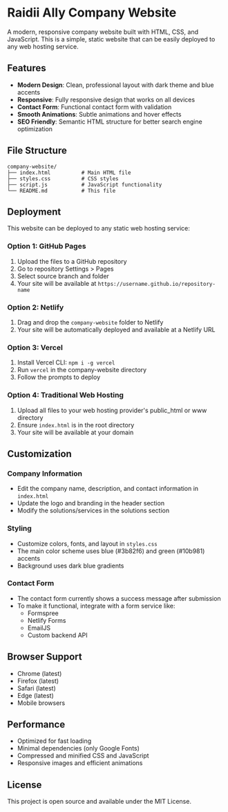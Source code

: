 # Raidii Ally Company Website

A modern, responsive company website built with HTML, CSS, and JavaScript. This is a simple, static website that can be easily deployed to any web hosting service.

## Features

- **Modern Design**: Clean, professional layout with dark theme and blue accents
- **Responsive**: Fully responsive design that works on all devices
- **Contact Form**: Functional contact form with validation
- **Smooth Animations**: Subtle animations and hover effects
- **SEO Friendly**: Semantic HTML structure for better search engine optimization

## File Structure

```
company-website/
├── index.html          # Main HTML file
├── styles.css          # CSS styles
├── script.js           # JavaScript functionality
└── README.md           # This file
```

## Deployment

This website can be deployed to any static web hosting service:

### Option 1: GitHub Pages
1. Upload the files to a GitHub repository
2. Go to repository Settings > Pages
3. Select source branch and folder
4. Your site will be available at `https://username.github.io/repository-name`

### Option 2: Netlify
1. Drag and drop the `company-website` folder to Netlify
2. Your site will be automatically deployed and available at a Netlify URL

### Option 3: Vercel
1. Install Vercel CLI: `npm i -g vercel`
2. Run `vercel` in the company-website directory
3. Follow the prompts to deploy

### Option 4: Traditional Web Hosting
1. Upload all files to your web hosting provider's public_html or www directory
2. Ensure `index.html` is in the root directory
3. Your site will be available at your domain

## Customization

### Company Information
- Edit the company name, description, and contact information in `index.html`
- Update the logo and branding in the header section
- Modify the solutions/services in the solutions section

### Styling
- Customize colors, fonts, and layout in `styles.css`
- The main color scheme uses blue (#3b82f6) and green (#10b981) accents
- Background uses dark blue gradients

### Contact Form
- The contact form currently shows a success message after submission
- To make it functional, integrate with a form service like:
  - Formspree
  - Netlify Forms
  - EmailJS
  - Custom backend API

## Browser Support

- Chrome (latest)
- Firefox (latest)
- Safari (latest)
- Edge (latest)
- Mobile browsers

## Performance

- Optimized for fast loading
- Minimal dependencies (only Google Fonts)
- Compressed and minified CSS and JavaScript
- Responsive images and efficient animations

## License

This project is open source and available under the MIT License.
